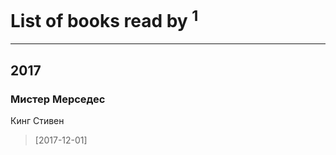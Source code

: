 # List of books read by [](https://plus.google.com/+СергейКухарский)<sup>1</sup>
---

## 2017

### Мистер Мерседес
Кинг Стивен
> [2017-12-01] 




